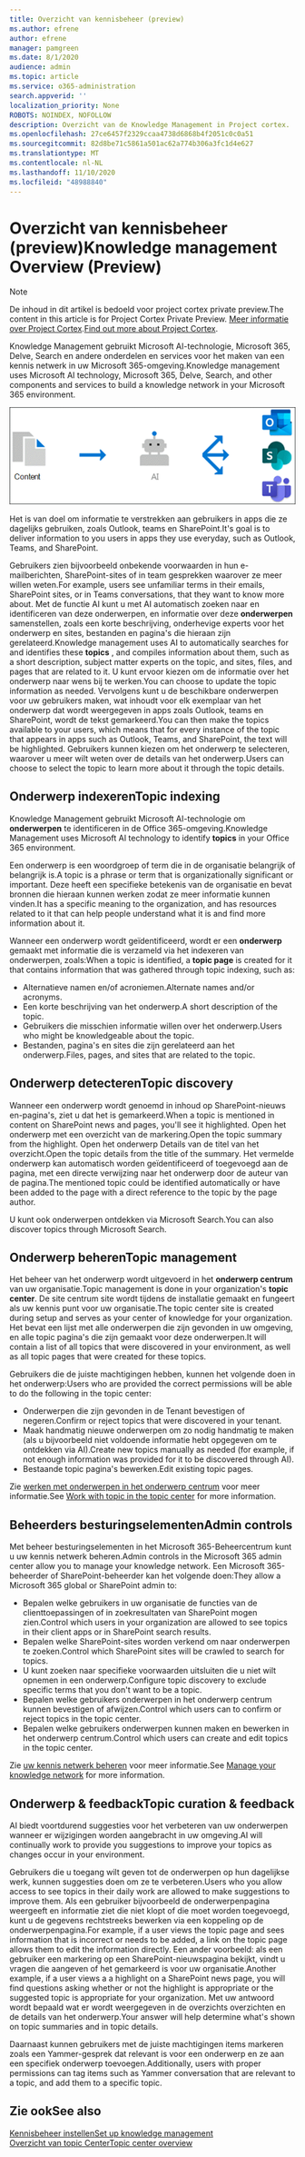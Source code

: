 ```yaml
---
title: Overzicht van kennisbeheer (preview)
ms.author: efrene
author: efrene
manager: pamgreen
ms.date: 8/1/2020
audience: admin
ms.topic: article
ms.service: o365-administration
search.appverid: ''
localization_priority: None
ROBOTS: NOINDEX, NOFOLLOW
description: Overzicht van de Knowledge Management in Project cortex.
ms.openlocfilehash: 27ce6457f2329ccaa4738d6868b4f2051c0c0a51
ms.sourcegitcommit: 82d8be71c5861a501ac62a774b306a3fc1d4e627
ms.translationtype: MT
ms.contentlocale: nl-NL
ms.lasthandoff: 11/10/2020
ms.locfileid: "48988840"
---
```

# <a name="knowledge-management-overview-preview"></a><span data-ttu-id="46862-103">Overzicht van kennisbeheer (preview)</span><span class="sxs-lookup"><span data-stu-id="46862-103">Knowledge management Overview (Preview)</span></span>

> [!Note] 
> <span data-ttu-id="46862-104">De inhoud in dit artikel is bedoeld voor project cortex private preview.</span><span class="sxs-lookup"><span data-stu-id="46862-104">The content in this article is for Project Cortex Private Preview.</span></span> <span data-ttu-id="46862-105">[Meer informatie over Project Cortex](https://aka.ms/projectcortex).</span><span class="sxs-lookup"><span data-stu-id="46862-105">[Find out more about Project Cortex](https://aka.ms/projectcortex).</span></span>

<span data-ttu-id="46862-106">Knowledge Management gebruikt Microsoft AI-technologie, Microsoft 365, Delve, Search en andere onderdelen en services voor het maken van een kennis netwerk in uw Microsoft 365-omgeving.</span><span class="sxs-lookup"><span data-stu-id="46862-106">Knowledge management uses Microsoft AI technology, Microsoft 365, Delve, Search, and other components and services to build a knowledge network in your Microsoft 365 environment.</span></span> 

   ![Kennisbeheer stroom](../media/content-understanding/knowledge-management-flowchart.png) </br> 

<span data-ttu-id="46862-108">Het is van doel om informatie te verstrekken aan gebruikers in apps die ze dagelijks gebruiken, zoals Outlook, teams en SharePoint.</span><span class="sxs-lookup"><span data-stu-id="46862-108">It's goal is to deliver information to you users in apps they use everyday, such as Outlook, Teams, and SharePoint.</span></span>

<span data-ttu-id="46862-109">Gebruikers zien bijvoorbeeld onbekende voorwaarden in hun e-mailberichten, SharePoint-sites of in team gesprekken waarover ze meer willen weten.</span><span class="sxs-lookup"><span data-stu-id="46862-109">For example, users see unfamiliar terms in their emails, SharePoint sites, or in Teams conversations, that they want to know more about.</span></span> <span data-ttu-id="46862-110">Met de functie AI kunt u met AI automatisch zoeken naar en identificeren van deze onderwerpen, en informatie over deze **onderwerpen** samenstellen, zoals een korte beschrijving, onderhevige experts voor het onderwerp en sites, bestanden en pagina's die hieraan zijn gerelateerd.</span><span class="sxs-lookup"><span data-stu-id="46862-110">Knowledge management uses AI to automatically searches for and identifies these **topics** , and compiles information about them, such as a short description, subject matter experts on the topic, and sites, files, and pages that are related to it.</span></span> <span data-ttu-id="46862-111">U kunt ervoor kiezen om de informatie over het onderwerp naar wens bij te werken.</span><span class="sxs-lookup"><span data-stu-id="46862-111">You can choose to update the topic information as needed.</span></span> <span data-ttu-id="46862-112">Vervolgens kunt u de beschikbare onderwerpen voor uw gebruikers maken, wat inhoudt voor elk exemplaar van het onderwerp dat wordt weergegeven in apps zoals Outlook, teams en SharePoint, wordt de tekst gemarkeerd.</span><span class="sxs-lookup"><span data-stu-id="46862-112">You can then make the topics available to your users, which means that for every instance of the topic that appears in apps such as Outlook, Teams, and SharePoint, the text will be highlighted.</span></span> <span data-ttu-id="46862-113">Gebruikers kunnen kiezen om het onderwerp te selecteren, waarover u meer wilt weten over de details van het onderwerp.</span><span class="sxs-lookup"><span data-stu-id="46862-113">Users can choose to select the topic to learn more about it through the topic details.</span></span>


## <a name="topic-indexing"></a><span data-ttu-id="46862-114">Onderwerp indexeren</span><span class="sxs-lookup"><span data-stu-id="46862-114">Topic indexing</span></span>

<span data-ttu-id="46862-115">Knowledge Management gebruikt Microsoft AI-technologie om **onderwerpen** te identificeren in de Office 365-omgeving.</span><span class="sxs-lookup"><span data-stu-id="46862-115">Knowledge Management uses Microsoft AI technology to identify **topics** in your Office 365 environment.</span></span>

<span data-ttu-id="46862-116">Een onderwerp is een woordgroep of term die in de organisatie belangrijk of belangrijk is.</span><span class="sxs-lookup"><span data-stu-id="46862-116">A topic is a phrase or term that is organizationally significant or important.</span></span> <span data-ttu-id="46862-117">Deze heeft een specifieke betekenis van de organisatie en bevat bronnen die hieraan kunnen werken zodat ze meer informatie kunnen vinden.</span><span class="sxs-lookup"><span data-stu-id="46862-117">It has a specific meaning to the organization, and has resources related to it that can help people understand what it is and find more information about it.</span></span>

<span data-ttu-id="46862-118">Wanneer een onderwerp wordt geïdentificeerd, wordt er een **onderwerp** gemaakt met informatie die is verzameld via het indexeren van onderwerpen, zoals:</span><span class="sxs-lookup"><span data-stu-id="46862-118">When a topic is identified, a **topic page** is created for it that contains information that was gathered through topic indexing, such as:</span></span>

- <span data-ttu-id="46862-119">Alternatieve namen en/of acroniemen.</span><span class="sxs-lookup"><span data-stu-id="46862-119">Alternate names and/or acronyms.</span></span>
- <span data-ttu-id="46862-120">Een korte beschrijving van het onderwerp.</span><span class="sxs-lookup"><span data-stu-id="46862-120">A short description of the topic.</span></span>
- <span data-ttu-id="46862-121">Gebruikers die misschien informatie willen over het onderwerp.</span><span class="sxs-lookup"><span data-stu-id="46862-121">Users who might be knowledgeable about the topic.</span></span>
- <span data-ttu-id="46862-122">Bestanden, pagina's en sites die zijn gerelateerd aan het onderwerp.</span><span class="sxs-lookup"><span data-stu-id="46862-122">Files, pages, and sites that are related to the topic.</span></span>


## <a name="topic-discovery"></a><span data-ttu-id="46862-123">Onderwerp detecteren</span><span class="sxs-lookup"><span data-stu-id="46862-123">Topic discovery</span></span>
<span data-ttu-id="46862-124">Wanneer een onderwerp wordt genoemd in inhoud op SharePoint-nieuws en-pagina's, ziet u dat het is gemarkeerd.</span><span class="sxs-lookup"><span data-stu-id="46862-124">When a topic is mentioned in content on SharePoint news and pages, you'll see it highlighted.</span></span> <span data-ttu-id="46862-125">Open het onderwerp met een overzicht van de markering.</span><span class="sxs-lookup"><span data-stu-id="46862-125">Open the topic summary from the highlight.</span></span> <span data-ttu-id="46862-126">Open het onderwerp Details van de titel van het overzicht.</span><span class="sxs-lookup"><span data-stu-id="46862-126">Open the topic details from the title of the summary.</span></span> <!--(msg for Efren: not sure if I should use discovery for this; we use discovered in-product for indexing?)--> <span data-ttu-id="46862-127">Het vermelde onderwerp kan automatisch worden geïdentificeerd of toegevoegd aan de pagina, met een directe verwijzing naar het onderwerp door de auteur van de pagina.</span><span class="sxs-lookup"><span data-stu-id="46862-127">The mentioned topic could be identified automatically or have been added to the page with a direct reference to the topic by the page author.</span></span>

<span data-ttu-id="46862-128">U kunt ook onderwerpen ontdekken via Microsoft Search.</span><span class="sxs-lookup"><span data-stu-id="46862-128">You can also discover topics through Microsoft Search.</span></span>


## <a name="topic-management"></a><span data-ttu-id="46862-129">Onderwerp beheren</span><span class="sxs-lookup"><span data-stu-id="46862-129">Topic management</span></span>

<span data-ttu-id="46862-130">Het beheer van het onderwerp wordt uitgevoerd in het **onderwerp centrum** van uw organisatie.</span><span class="sxs-lookup"><span data-stu-id="46862-130">Topic management is done in your organization's **topic center**.</span></span> <span data-ttu-id="46862-131">De site centrum site wordt tijdens de installatie gemaakt en fungeert als uw kennis punt voor uw organisatie.</span><span class="sxs-lookup"><span data-stu-id="46862-131">The topic center site is created during setup and serves as your center of knowledge for your organization.</span></span> <span data-ttu-id="46862-132">Het bevat een lijst met alle onderwerpen die zijn gevonden in uw omgeving, en alle topic pagina's die zijn gemaakt voor deze onderwerpen.</span><span class="sxs-lookup"><span data-stu-id="46862-132">It will contain a list of all topics that were discovered in your environment, as well as all topic pages that were created for these topics.</span></span> 

<span data-ttu-id="46862-133">Gebruikers die de juiste machtigingen hebben, kunnen het volgende doen in het onderwerp:</span><span class="sxs-lookup"><span data-stu-id="46862-133">Users who are provided the correct permissions will be able to do the following in the topic center:</span></span>

- <span data-ttu-id="46862-134">Onderwerpen die zijn gevonden in de Tenant bevestigen of negeren.</span><span class="sxs-lookup"><span data-stu-id="46862-134">Confirm or reject topics that were discovered in your tenant.</span></span>
- <span data-ttu-id="46862-135">Maak handmatig nieuwe onderwerpen om zo nodig handmatig te maken (als u bijvoorbeeld niet voldoende informatie hebt opgegeven om te ontdekken via AI).</span><span class="sxs-lookup"><span data-stu-id="46862-135">Create new topics manually as needed (for example, if not enough information was provided for it to be discovered through AI).</span></span>
- <span data-ttu-id="46862-136">Bestaande topic pagina's bewerken.</span><span class="sxs-lookup"><span data-stu-id="46862-136">Edit existing topic pages.</span></span></br>

<span data-ttu-id="46862-137">Zie [werken met onderwerpen in het onderwerp centrum](work-with-topics.md) voor meer informatie.</span><span class="sxs-lookup"><span data-stu-id="46862-137">See [Work with topic in the topic center](work-with-topics.md) for more information.</span></span>  


## <a name="admin-controls"></a><span data-ttu-id="46862-138">Beheerders besturingselementen</span><span class="sxs-lookup"><span data-stu-id="46862-138">Admin controls</span></span>

<span data-ttu-id="46862-139">Met beheer besturingselementen in het Microsoft 365-Beheercentrum kunt u uw kennis netwerk beheren.</span><span class="sxs-lookup"><span data-stu-id="46862-139">Admin controls in the Microsoft 365 admin center  allow you to manage your knowledge network.</span></span> <span data-ttu-id="46862-140">Een Microsoft 365-beheerder of SharePoint-beheerder kan het volgende doen:</span><span class="sxs-lookup"><span data-stu-id="46862-140">They allow a Microsoft 365 global or SharePoint admin to:</span></span>

- <span data-ttu-id="46862-141">Bepalen welke gebruikers in uw organisatie de functies van de clienttoepassingen of in zoekresultaten van SharePoint mogen zien.</span><span class="sxs-lookup"><span data-stu-id="46862-141">Control which users in your organization are allowed to see topics in their client apps or in SharePoint search results.</span></span>
- <span data-ttu-id="46862-142">Bepalen welke SharePoint-sites worden verkend om naar onderwerpen te zoeken.</span><span class="sxs-lookup"><span data-stu-id="46862-142">Control which SharePoint sites will be crawled to search for topics.</span></span>
- <span data-ttu-id="46862-143">U kunt zoeken naar specifieke voorwaarden uitsluiten die u niet wilt opnemen in een onderwerp.</span><span class="sxs-lookup"><span data-stu-id="46862-143">Configure topic discovery to exclude specific terms that you don't want to be a topic.</span></span>
- <span data-ttu-id="46862-144">Bepalen welke gebruikers onderwerpen in het onderwerp centrum kunnen bevestigen of afwijzen.</span><span class="sxs-lookup"><span data-stu-id="46862-144">Control which users can to confirm or reject topics in the topic center.</span></span>
- <span data-ttu-id="46862-145">Bepalen welke gebruikers onderwerpen kunnen maken en bewerken in het onderwerp centrum.</span><span class="sxs-lookup"><span data-stu-id="46862-145">Control which users can create and edit topics in the topic center.</span></span>

<span data-ttu-id="46862-146">Zie [uw kennis netwerk beheren](topic-experiences-discovery.md) voor meer informatie.</span><span class="sxs-lookup"><span data-stu-id="46862-146">See [Manage your knowledge network](topic-experiences-discovery.md) for more information.</span></span> 

## <a name="topic-curation--feedback"></a><span data-ttu-id="46862-147">Onderwerp & feedback</span><span class="sxs-lookup"><span data-stu-id="46862-147">Topic curation & feedback</span></span>

<span data-ttu-id="46862-148">AI biedt voortdurend suggesties voor het verbeteren van uw onderwerpen wanneer er wijzigingen worden aangebracht in uw omgeving.</span><span class="sxs-lookup"><span data-stu-id="46862-148">AI will continually work to provide you suggestions to improve your topics as changes occur in your environment.</span></span>

<span data-ttu-id="46862-149">Gebruikers die u toegang wilt geven tot de onderwerpen op hun dagelijkse werk, kunnen suggesties doen om ze te verbeteren.</span><span class="sxs-lookup"><span data-stu-id="46862-149">Users who you allow access to see topics in their daily work are allowed to make suggestions to improve them.</span></span> <span data-ttu-id="46862-150">Als een gebruiker bijvoorbeeld de onderwerpenpagina weergeeft en informatie ziet die niet klopt of die moet worden toegevoegd, kunt u de gegevens rechtstreeks bewerken via een koppeling op de onderwerpenpagina.</span><span class="sxs-lookup"><span data-stu-id="46862-150">For example, if a user views the topic page and sees information that is incorrect or needs to be added, a link on the topic page allows them to edit the information directly.</span></span> <span data-ttu-id="46862-151">Een ander voorbeeld: als een gebruiker een markering op een SharePoint-nieuwspagina bekijkt, vindt u vragen die aangeven of het gemarkeerd is voor uw organisatie.</span><span class="sxs-lookup"><span data-stu-id="46862-151">Another example, if a user views a a highlight on a SharePoint news page, you will find questions asking whether or not the highlight is appropriate or the suggested topic is appropriate for your organization.</span></span> <span data-ttu-id="46862-152">Met uw antwoord wordt bepaald wat er wordt weergegeven in de overzichts overzichten en de details van het onderwerp.</span><span class="sxs-lookup"><span data-stu-id="46862-152">Your answer will help determine what's shown on topic summaries and in topic details.</span></span>

<span data-ttu-id="46862-153">Daarnaast kunnen gebruikers met de juiste machtigingen items markeren zoals een Yammer-gesprek dat relevant is voor een onderwerp en ze aan een specifiek onderwerp toevoegen.</span><span class="sxs-lookup"><span data-stu-id="46862-153">Additionally, users with proper permissions can tag items such as Yammer conversation that are relevant to a topic, and add them to a specific topic.</span></span> <!--(msg for Efren: changed to Yammer, because we will not have shipped Teams yet)-->


## <a name="see-also"></a><span data-ttu-id="46862-154">Zie ook</span><span class="sxs-lookup"><span data-stu-id="46862-154">See also</span></span>
[<span data-ttu-id="46862-155">Kennisbeheer instellen</span><span class="sxs-lookup"><span data-stu-id="46862-155">Set up knowledge management</span></span>](set-up-topic-experiences.md)</br>
[<span data-ttu-id="46862-156">Overzicht van topic Center</span><span class="sxs-lookup"><span data-stu-id="46862-156">Topic center overview</span></span>](topic-center-overview.md)
